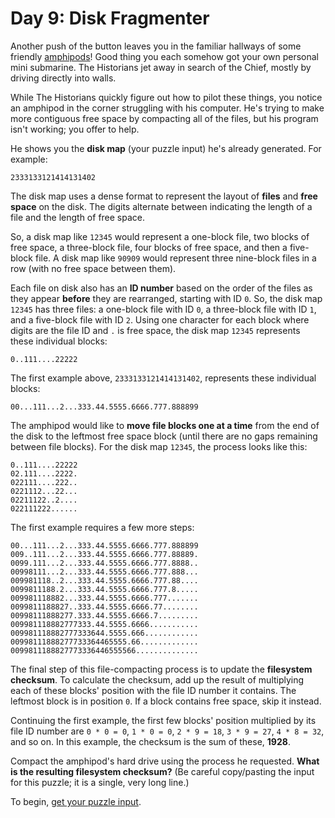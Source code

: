 # Day 9: Disk Fragmenter

Another push of the button leaves you in the familiar hallways of some friendly
[amphipods](https://adventofcode.com/2021/day/23)! Good thing you each somehow
got your own personal mini submarine. The Historians jet away in search of the
Chief, mostly by driving directly into walls.

While The Historians quickly figure out how to pilot these things, you notice an
amphipod in the corner struggling with his computer. He's trying to make more
contiguous free space by compacting all of the files, but his program isn't
working; you offer to help.

He shows you the **disk map** (your puzzle input) he's already generated. For
example:

```text
2333133121414131402
```

The disk map uses a dense format to represent the layout of **files** and **free
space** on the disk. The digits alternate between indicating the length of a
file and the length of free space.

So, a disk map like `12345` would represent a one-block file, two blocks of free
space, a three-block file, four blocks of free space, and then a five-block
file. A disk map like `90909` would represent three nine-block files in a row
(with no free space between them).

Each file on disk also has an **ID number** based on the order of the files as
they appear **before** they are rearranged, starting with ID `0`. So, the disk
map `12345` has three files: a one-block file with ID `0`, a three-block file
with ID `1`, and a five-block file with ID `2`. Using one character for each
block where digits are the file ID and `.` is free space, the disk map `12345`
represents these individual blocks:

```text
0..111....22222
```

The first example above, `2333133121414131402`, represents these individual
blocks:

```text
00...111...2...333.44.5555.6666.777.888899
```

The amphipod would like to **move file blocks one at a time** from the end of
the disk to the leftmost free space block (until there are no gaps remaining
between file blocks). For the disk map `12345`, the process looks like this:

```text
0..111....22222
02.111....2222.
022111....222..
0221112...22...
02211122..2....
022111222......
```

The first example requires a few more steps:

```text
00...111...2...333.44.5555.6666.777.888899
009..111...2...333.44.5555.6666.777.88889.
0099.111...2...333.44.5555.6666.777.8888..
00998111...2...333.44.5555.6666.777.888...
009981118..2...333.44.5555.6666.777.88....
0099811188.2...333.44.5555.6666.777.8.....
009981118882...333.44.5555.6666.777.......
0099811188827..333.44.5555.6666.77........
00998111888277.333.44.5555.6666.7.........
009981118882777333.44.5555.6666...........
009981118882777333644.5555.666............
00998111888277733364465555.66.............
0099811188827773336446555566..............
```

The final step of this file-compacting process is to update the **filesystem
checksum**. To calculate the checksum, add up the result of multiplying each of
these blocks' position with the file ID number it contains. The leftmost block
is in position `0`. If a block contains free space, skip it instead.

Continuing the first example, the first few blocks' position multiplied by its
file ID number are `0 * 0 = 0`, `1 * 0 = 0`, `2 * 9 = 18`, `3 * 9 = 27`, `4 * 8
= 32`, and so on. In this example, the checksum is the sum of these, **1928**.

Compact the amphipod's hard drive using the process he requested. **What is the
resulting filesystem checksum?** (Be careful copy/pasting the input for this
puzzle; it is a single, very long line.)

To begin, [get your puzzle input](https://adventofcode.com/2024/day/9/input).